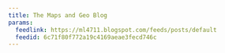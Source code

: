 ```yaml
---
title: The Maps and Geo Blog
params:
  feedlink: https://ml4711.blogspot.com/feeds/posts/default
  feedid: 6c71f80f772a19c4169aeae3fecd746c
---
```

